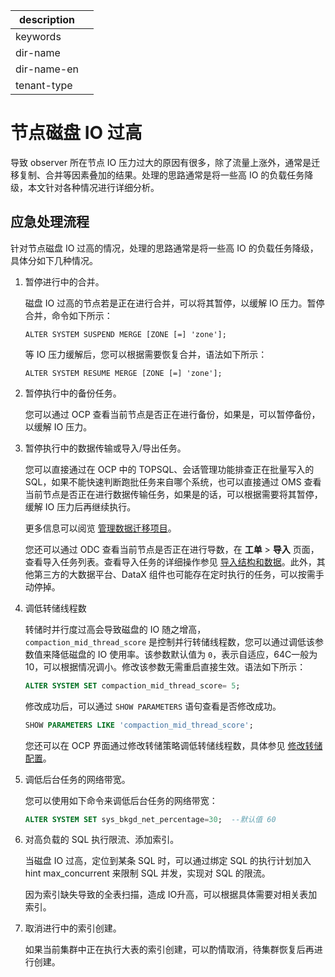 |description||
|---|---|
|keywords||
|dir-name||
|dir-name-en||
|tenant-type||

# 节点磁盘 IO 过高

导致 observer 所在节点 IO 压力过大的原因有很多，除了流量上涨外，通常是迁移复制、合并等因素叠加的结果。处理的思路通常是将一些高 IO 的负载任务降级，本文针对各种情况进行详细分析。

## 应急处理流程

针对节点磁盘 IO 过高的情况，处理的思路通常是将一些高 IO 的负载任务降级，具体分如下几种情况。

1. 暂停进行中的合并。

   磁盘 IO 过高的节点若是正在进行合并，可以将其暂停，以缓解 IO 压力。暂停合并，命令如下所示：

   ```unknow
   ALTER SYSTEM SUSPEND MERGE [ZONE [=] 'zone'];
   ```

   等 IO 压力缓解后，您可以根据需要恢复合并，语法如下所示：

   ```unknow
   ALTER SYSTEM RESUME MERGE [ZONE [=] 'zone'];
   ```

2. 暂停执行中的备份任务。

   您可以通过 OCP 查看当前节点是否正在进行备份，如果是，可以暂停备份，以缓解 IO 压力。

3. 暂停执行中的数据传输或导入/导出任务。

   您可以直接通过在 OCP 中的 TOPSQL、会话管理功能排查正在批量写入的 SQL，如果不能快速判断跑批任务来自哪个系统，也可以直接通过 OMS 查看当前节点是否正在进行数据传输任务，如果是的话，可以根据需要将其暂停，缓解 IO 压力后再继续执行。

   更多信息可以阅览 [管理数据迁移项目](https://www.oceanbase.com/docs/enterprise-oms-doc-cn-1000000000988046)。

   您还可以通过 ODC 查看当前节点是否正在进行导数，在 **工单** > **导入** 页面，查看导入任务列表。查看导入任务的详细操作参见 [导入结构和数据](https://www.oceanbase.com/docs/common-odc-1000000001418054)。此外，其他第三方的大数据平台、DataX 组件也可能存在定时执行的任务，可以按需手动停掉。

4. 调低转储线程数

   转储时并行度过高会导致磁盘的 IO 随之增高，`compaction_mid_thread_score` 是控制并行转储线程数，您可以通过调低该参数值来降低磁盘的 IO 使用率。该参数默认值为 `0`，表示自适应，64C一般为10，可以根据情况调小。修改该参数无需重启直接生效。语法如下所示：

   ```sql
   ALTER SYSTEM SET compaction_mid_thread_score= 5;
   ```

   修改成功后，可以通过 `SHOW PARAMETERS` 语句查看是否修改成功。

   ```sql
   SHOW PARAMETERS LIKE 'compaction_mid_thread_score';
   ```

   您还可以在 OCP 界面通过修改转储策略调低转储线程数，具体参见 [修改转储配置](../../../../700.reference/200.system-management/500.manage-data-storage/100.dump-management/500.modify-dump-configuration.md)。


5. 调低后台任务的网络带宽。

   您可以使用如下命令来调低后台任务的网络带宽：

   ```sql
   ALTER SYSTEM SET sys_bkgd_net_percentage=30;  --默认值 60
   ```

6. 对高负载的 SQL 执行限流、添加索引。

   当磁盘 IO 过高，定位到某条 SQL 时，可以通过绑定 SQL 的执行计划加入 hint max_concurrent 来限制 SQL 并发，实现对 SQL 的限流。

   因为索引缺失导致的全表扫描，造成 IO升高，可以根据具体需要对相关表加索引。

7. 取消进行中的索引创建。

   如果当前集群中正在执行大表的索引创建，可以酌情取消，待集群恢复后再进行创建。

